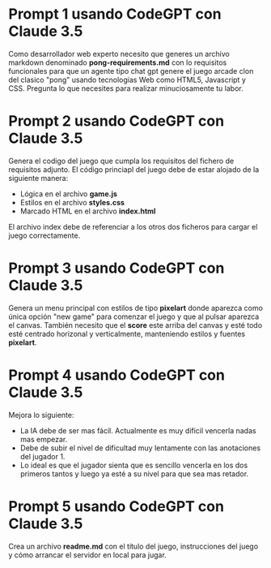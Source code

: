 # Prompt 1 usando CodeGPT con Claude 3.5

Como desarrollador web experto necesito que generes un archivo markdown denominado **pong-requirements.md** con lo requisitos funcionales para que un agente tipo chat gpt genere el juego arcade clon del clasico "pong" usando tecnologias Web como HTML5, Javascript y CSS. Pregunta lo que necesites para realizar minuciosamente tu labor.

# Prompt 2 usando CodeGPT con Claude 3.5

Genera el codigo del juego que cumpla los requisitos del fichero de requisitos adjunto. El código princiapl del juego debe de estar alojado de la siguiente manera:
 - Lógica en el archivo **game.js**
 - Estilos en el archivo **styles.css**
 - Marcado HTML en el archivo **index.html**

El archivo index debe de referenciar a los otros dos ficheros para cargar el juego correctamente.

# Prompt 3 usando CodeGPT con Claude 3.5

Genera un menu principal con estilos de tipo **pixelart** donde aparezca como única opción "new game" para comenzar el juego y que al pulsar aparezca el canvas. También necesito que el **score** este arriba del canvas y esté todo esté centrado horizonal y verticalmente, manteniendo estilos y fuentes **pixelart**.

# Prompt 4 usando CodeGPT con Claude 3.5

Mejora lo siguiente:
- La IA debe de ser mas fácil. Actualmente es muy dificil vencerla nadas mas empezar.
- Debe de subir el nivel de dificultad muy lentamente con las anotaciones del jugador 1.
- Lo ideal es que el jugador sienta que es sencillo vencerla en los dos primeros tantos y luego ya esté a su nivel para que sea mas retador.

# Prompt 5 usando CodeGPT con Claude 3.5

Crea un archivo **readme.md** con el título del juego, instrucciones del juego y cómo arrancar el servidor en local para jugar.